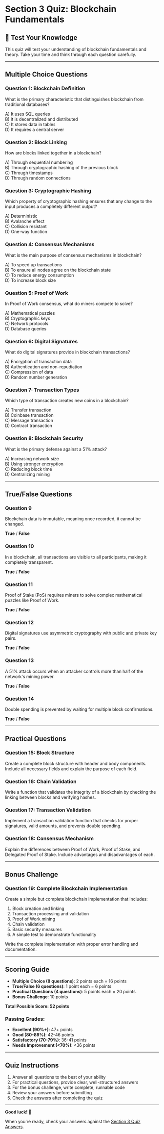# Section 3 Quiz: Blockchain Fundamentals

## 📝 Test Your Knowledge

This quiz will test your understanding of blockchain fundamentals and theory. Take your time and think through each question carefully.

---

## **Multiple Choice Questions**

### **Question 1: Blockchain Definition**
What is the primary characteristic that distinguishes blockchain from traditional databases?

A) It uses SQL queries  
B) It is decentralized and distributed  
C) It stores data in tables  
D) It requires a central server

### **Question 2: Block Linking**
How are blocks linked together in a blockchain?

A) Through sequential numbering  
B) Through cryptographic hashing of the previous block  
C) Through timestamps  
D) Through random connections

### **Question 3: Cryptographic Hashing**
Which property of cryptographic hashing ensures that any change to the input produces a completely different output?

A) Deterministic  
B) Avalanche effect  
C) Collision resistant  
D) One-way function

### **Question 4: Consensus Mechanisms**
What is the main purpose of consensus mechanisms in blockchain?

A) To speed up transactions  
B) To ensure all nodes agree on the blockchain state  
C) To reduce energy consumption  
D) To increase block size

### **Question 5: Proof of Work**
In Proof of Work consensus, what do miners compete to solve?

A) Mathematical puzzles  
B) Cryptographic keys  
C) Network protocols  
D) Database queries

### **Question 6: Digital Signatures**
What do digital signatures provide in blockchain transactions?

A) Encryption of transaction data  
B) Authentication and non-repudiation  
C) Compression of data  
D) Random number generation

### **Question 7: Transaction Types**
Which type of transaction creates new coins in a blockchain?

A) Transfer transaction  
B) Coinbase transaction  
C) Message transaction  
D) Contract transaction

### **Question 8: Blockchain Security**
What is the primary defense against a 51% attack?

A) Increasing network size  
B) Using stronger encryption  
C) Reducing block time  
D) Centralizing mining

---

## **True/False Questions**

### **Question 9**
Blockchain data is immutable, meaning once recorded, it cannot be changed.

**True** / **False**

### **Question 10**
In a blockchain, all transactions are visible to all participants, making it completely transparent.

**True** / **False**

### **Question 11**
Proof of Stake (PoS) requires miners to solve complex mathematical puzzles like Proof of Work.

**True** / **False**

### **Question 12**
Digital signatures use asymmetric cryptography with public and private key pairs.

**True** / **False**

### **Question 13**
A 51% attack occurs when an attacker controls more than half of the network's mining power.

**True** / **False**

### **Question 14**
Double spending is prevented by waiting for multiple block confirmations.

**True** / **False**

---

## **Practical Questions**

### **Question 15: Block Structure**
Create a complete block structure with header and body components. Include all necessary fields and explain the purpose of each field.

### **Question 16: Chain Validation**
Write a function that validates the integrity of a blockchain by checking the linking between blocks and verifying hashes.

### **Question 17: Transaction Validation**
Implement a transaction validation function that checks for proper signatures, valid amounts, and prevents double spending.

### **Question 18: Consensus Mechanism**
Explain the differences between Proof of Work, Proof of Stake, and Delegated Proof of Stake. Include advantages and disadvantages of each.

---

## **Bonus Challenge**

### **Question 19: Complete Blockchain Implementation**
Create a simple but complete blockchain implementation that includes:
1. Block creation and linking
2. Transaction processing and validation
3. Proof of Work mining
4. Chain validation
5. Basic security measures
6. A simple test to demonstrate functionality

Write the complete implementation with proper error handling and documentation.

---

## **Scoring Guide**

- **Multiple Choice (8 questions)**: 2 points each = 16 points
- **True/False (6 questions)**: 1 point each = 6 points
- **Practical Questions (4 questions)**: 5 points each = 20 points
- **Bonus Challenge**: 10 points

**Total Possible Score: 52 points**

### **Passing Grades:**
- **Excellent (90%+)**: 47+ points
- **Good (80-89%)**: 42-46 points
- **Satisfactory (70-79%)**: 36-41 points
- **Needs Improvement (<70%)**: <36 points

---

## **Quiz Instructions**

1. Answer all questions to the best of your ability
2. For practical questions, provide clear, well-structured answers
3. For the bonus challenge, write complete, runnable code
4. Review your answers before submitting
5. Check the [answers](./answers.md) after completing the quiz

---

**Good luck! 🚀**

When you're ready, check your answers against the [Section 3 Quiz Answers](./answers.md).
